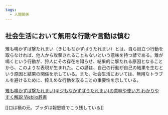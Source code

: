 ```yaml
---
tags:
  - 人間関係
---
```

## 社会生活において無用な行動や言動は慎む

雉も鳴かずば撃たれまい（きじもなかずばうたれまい）とは、自ら目立つ行動を取らなければ、他人から攻撃されることもないという意味を持つ諺である。雉が鳴くという行動が、狩人にその存在を知らせ、結果的に撃たれる原因となることから、このような表現が生まれた。この諺は、自己の行動が自己の結果を生むという原因と結果の関係を示している。また、社会生活においては、無用なトラブルを避けるために、控えめな行動を取ることの重要性を示している。

[雉も鳴かずば撃たれまい(キジもなかずばうたれまい)の意味や使い方 わかりやすく解説 Weblio辞書](https://www.weblio.jp/content/%E9%9B%89%E3%82%82%E9%B3%B4%E3%81%8B%E3%81%9A%E3%81%B0%E6%92%83%E3%81%9F%E3%82%8C%E3%81%BE%E3%81%84)

[[口は禍の元。ブッダは報恩経でこう残している]] 